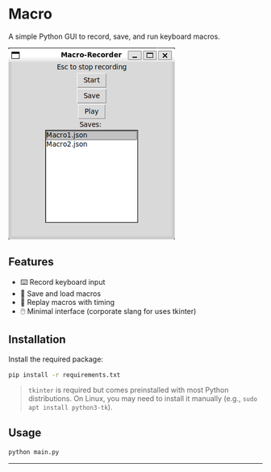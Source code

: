 # Macro

A simple Python GUI to record, save, and run keyboard macros.

![Macro GUI](./screenshot.png)

## Features

* ⌨️ Record keyboard input
* 💾 Save and load macros
* 🔁 Replay macros with timing
* 🖱️ Minimal interface (corporate slang for uses tkinter)

## Installation

Install the required package:

```bash
pip install -r requirements.txt
```

> `tkinter` is required but comes preinstalled with most Python distributions.
> On Linux, you may need to install it manually (e.g., `sudo apt install python3-tk`).

## Usage

```bash
python main.py
```

---
